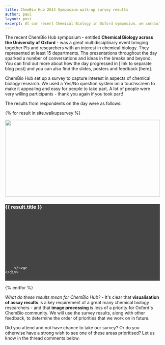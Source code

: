 ```yaml
---
title: ChemBio Hub 2014 Symposium walk-up survey results
author: paul
layout: post
excerpt: At our recent Chemical Biology in Oxford symposium, we conducted a lightning survey to find out more about what people wanted from ChemBio Hub.
---
```


The recent ChemBio Hub symposium - entitled **Chemical Biology across the University of Oxford** - was a great multidisciplinary event bringing together PIs and researchers with an interest in chemical biology. They represented at least 15 departments. The presentations throughout the day sparked a number of conversations and ideas in the breaks and beyond. You can find out more about how the day progressed in [link to separate blog post] and you can also find the slides, posters and feedback [here].

ChemBio Hub set up a survey to capture interest in aspects of chemical biology research. We used a Yes/No question system on a touchscreen to make it appealing and easy for people to take part. A lot of people were very willing participants - thank you again if you took part! 

The results from respondents on the day were as follows:

{% for result in site.walkupsurvey %}

<div class="row" style="width:100%;">
	<div class="col-xs-12 col-sm-6 no-padding-right" style="overflow:hidden; height:250px; vertical-align:bottom;">
		<img src="{{ result.photopath }}" style="width:100%;">
	</div>
	<div class="col-xs-12 col-sm-6" style="background-color:#444; height:250px; color:#fff;">
		<h3 class="centered subheading">{{ result.title }}</h3>
		<svg class="bar-graph" data-graph-values='[ { "label": "Yes", "number": {{ result.yesses }} } , { "label": "No", "number": {{ result.nos }} } ]'>

		</svg>
	</div>
</div>

{% endfor %}

_What do these results mean for ChemBio Hub?_ - It's clear that **visualisation of assay results** is a key requirement of a great many chemical biology researchers - and that **image processing** is less of a priority for Oxford's ChemBio community. We will use the survey results, along with other feedback, to determine the order of priorities that we work on in future.

Did you attend and not have chance to take our survey? Or do you otherwise have a strong wish to see one of these areas prioritised? Let us know in the thread comments below.

<script type="text/javascript">

var labelFn = function(d) { return d.label }
var numberFn = function(d) { return d.number }

$(document).ready(function() {

	d3.selectAll(".bar-graph").each( function(d, i){

		var data = JSON.parse(d3.select(this).attr("data-graph-values"));

		var width = 320,
		    barHeight = 40;

		var x = d3.scale.linear()
		    .domain([0, 40])
		    .range([0, width]);

		var chart = d3.select(this)
		    .attr("width", width)
		    .attr("height", 150);

		var gradient = chart.append("linearGradient")
		    .attr("y1", "0")
		    .attr("y2", "0")
		    .attr("x1", "40")
		    .attr("x2", "200")
		    .attr("id", "gradient")
		    .attr("gradientUnits", "userSpaceOnUse");

		gradient
		    .append("stop")
		    .attr("offset", "0")
		    .attr("stop-color", "#444");

		gradient
		    .append("stop")
		    .attr("offset", "0.5")
		    .attr("stop-color", "#eee");

		var bar = chart.selectAll("g")
		    .data(data)
		  .enter().append("g")
		    .attr("transform", function(d, i) { return "translate(0," + i * barHeight + ")"; });

		bar.append("text")
		    .attr("x", "0")
		    .attr("y", barHeight / 2)
		    .attr("class", "white")
		    .text(function(d) { return labelFn(d); });

		bar.append("rect")
		    .attr("width",function(d) { var num = numberFn(d); return x(num) })
		    .attr("height", barHeight - 10)
		    .attr("x", "50")
		    .attr("fill", "url(#gradient)");

		bar.append("text")
		    .attr("x", "300px")
		    .attr("y", barHeight / 2)
		    .attr("class", "white")
		    .text(function(d) { return numberFn(d); });

	    

	});
	
});
</script>